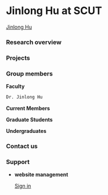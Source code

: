 
# Jinlong Hu at SCUT
<a href=" http://cs.scut.edu.cn/szdw/jsjfg/1bjpfh4c2k05c.xhtml">Jinlong Hu</a>

### Research overview

### Projects

### Group members
**Faculty**

```markdown
Dr. Jinlong Hu
```


**Current Members**

**Graduate Students**  


**Undergraduates**

### Contact us


### Support 
- **website management**

  [Sign in](https://github.com/largeapp/largeapp.github.io/edit/master/index.md)



